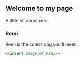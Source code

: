 ## Welcome to my page

A little bit about me:

### Remi

Remi is the cutest dog you'll meet.

```markdown
<<insert image of Remi>>
```

